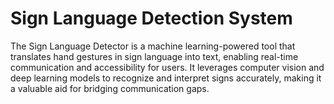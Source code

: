 <h1>Sign Language Detection System </h1>
<p>The Sign Language Detector is a machine learning-powered tool that translates hand gestures in sign language into text, enabling real-time communication and accessibility for users. It leverages computer vision and deep learning models to recognize and interpret signs accurately, making it a valuable aid for bridging communication gaps.</p>
